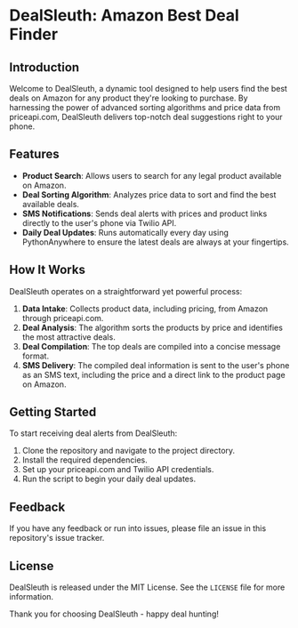 # DealSleuth: Amazon Best Deal Finder

## Introduction
Welcome to DealSleuth, a dynamic tool designed to help users find the best deals on Amazon for any product they're looking to purchase. By harnessing the power of advanced sorting algorithms and price data from priceapi.com, DealSleuth delivers top-notch deal suggestions right to your phone.

## Features
- **Product Search**: Allows users to search for any legal product available on Amazon.
- **Deal Sorting Algorithm**: Analyzes price data to sort and find the best available deals.
- **SMS Notifications**: Sends deal alerts with prices and product links directly to the user's phone via Twilio API.
- **Daily Deal Updates**: Runs automatically every day using PythonAnywhere to ensure the latest deals are always at your fingertips.

## How It Works
DealSleuth operates on a straightforward yet powerful process:
1. **Data Intake**: Collects product data, including pricing, from Amazon through priceapi.com.
2. **Deal Analysis**: The algorithm sorts the products by price and identifies the most attractive deals.
3. **Deal Compilation**: The top deals are compiled into a concise message format.
4. **SMS Delivery**: The compiled deal information is sent to the user's phone as an SMS text, including the price and a direct link to the product page on Amazon.

## Getting Started
To start receiving deal alerts from DealSleuth:
1. Clone the repository and navigate to the project directory.
2. Install the required dependencies.
3. Set up your priceapi.com and Twilio API credentials.
4. Run the script to begin your daily deal updates.

## Feedback
If you have any feedback or run into issues, please file an issue in this repository's issue tracker.

## License
DealSleuth is released under the MIT License. See the `LICENSE` file for more information.

Thank you for choosing DealSleuth - happy deal hunting!

